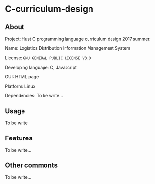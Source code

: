 # C-curriculum-design

## About

Project: Hust C programming language curriculum design 2017 summer.

Name: Logistics Distribution Information Management System

License: `GNU GENERAL PUBLIC LICENSE V3.0`

Developing language: C, Javascript

GUI: HTML page

Platform: Linux

Dependencies: To be write...

## Usage

To be write

## Features

To be write...

## Other commonts

To be write...